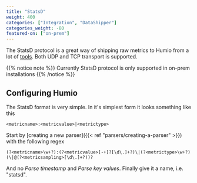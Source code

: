 ```yaml
---
title: "StatsD"
weight: 400
categories: ["Integration", "DataShipper"]
categories_weight: -80
featured-on: ["on-prem"]
---
```


The StatsD protocol is a great way of shipping raw metrics to Humio from a lot of [tools](https://github.com/etsy/statsd/wiki#client-implementations). Both UDP and TCP transport is supported.

{{% notice note %}}
Currently StatsD protocol is only supported in on-prem installations
{{% /notice %}}

## Configuring Humio

The StatsD format is very simple. In it's simplest form it looks something like this

```
<metricname>:<metricvalue>|<metrictype>
```

Start by [creating a new parser]({{< ref "parsers/creating-a-parser" >}}) with the following regex

```regexp
(?<metricname>\w+?):(?<metricvalue>[-+]?[\d\.]+?)\|(?<metrictype>\w+?)(\|@(?<metricsampling>[\d\.]+?))?
```

And no _Parse timestamp_ and _Parse key values_. Finally give it a name, i.e. "statsd".

